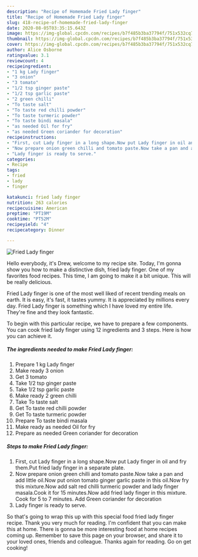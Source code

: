 ```yaml
---
description: "Recipe of Homemade Fried Lady finger"
title: "Recipe of Homemade Fried Lady finger"
slug: 418-recipe-of-homemade-fried-lady-finger
date: 2020-08-05T03:35:15.643Z
image: https://img-global.cpcdn.com/recipes/b7f485b3ba37794f/751x532cq70/fried-lady-finger-recipe-main-photo.jpg
thumbnail: https://img-global.cpcdn.com/recipes/b7f485b3ba37794f/751x532cq70/fried-lady-finger-recipe-main-photo.jpg
cover: https://img-global.cpcdn.com/recipes/b7f485b3ba37794f/751x532cq70/fried-lady-finger-recipe-main-photo.jpg
author: Alice Osborne
ratingvalue: 3.1
reviewcount: 4
recipeingredient:
- "1 kg Lady finger"
- "3 onion"
- "3 tomato"
- "1/2 tsp ginger paste"
- "1/2 tsp garlic paste"
- "2 green chilli"
- "To taste salt"
- "To taste red chilli powder"
- "To taste turmeric powder"
- "To taste bindi masala"
- "as needed Oil for fry"
- "as needed Green coriander for decoration"
recipeinstructions:
- "First, cut Lady finger in a long shape.Now put Lady finger in oil and fry them.Put fried lady finger in a separate plate."
- "Now prepare onion green chilli and tomato paste.Now take a pan and add little oil.Now put onion tomato ginger garlic paste in this oil.Now fry this mixture.Now add salt red chilli turmeric powder and lady finger masala.Cook it for 15 minutes.Now add fried lady finger in this mixture. Cook for 5 to 7 minutes. Add Green coriander for decoration"
- "Lady finger is ready to serve."
categories:
- Recipe
tags:
- fried
- lady
- finger

katakunci: fried lady finger 
nutrition: 263 calories
recipecuisine: American
preptime: "PT19M"
cooktime: "PT52M"
recipeyield: "4"
recipecategory: Dinner

---
```



![Fried Lady finger](https://img-global.cpcdn.com/recipes/b7f485b3ba37794f/751x532cq70/fried-lady-finger-recipe-main-photo.jpg)

Hello everybody, it's Drew, welcome to my recipe site. Today, I'm gonna show you how to make a distinctive dish, fried lady finger. One of my favorites food recipes. This time, I am going to make it a bit unique. This will be really delicious.

Fried Lady finger is one of the most well liked of recent trending meals on earth. It is easy, it's fast, it tastes yummy. It is appreciated by millions every day. Fried Lady finger is something which I have loved my entire life. They're fine and they look fantastic.




To begin with this particular recipe, we have to prepare a few components. You can cook fried lady finger using 12 ingredients and 3 steps. Here is how you can achieve it.

<!--inarticleads1-->

##### The ingredients needed to make Fried Lady finger:

1. Prepare 1 kg Lady finger
1. Make ready 3 onion
1. Get 3 tomato
1. Take 1/2 tsp ginger paste
1. Take 1/2 tsp garlic paste
1. Make ready 2 green chilli
1. Take To taste salt
1. Get To taste red chilli powder
1. Get To taste turmeric powder
1. Prepare To taste bindi masala
1. Make ready as needed Oil for fry
1. Prepare as needed Green coriander for decoration




<!--inarticleads2-->

##### Steps to make Fried Lady finger:

1. First, cut Lady finger in a long shape.Now put Lady finger in oil and fry them.Put fried lady finger in a separate plate.
1. Now prepare onion green chilli and tomato paste.Now take a pan and add little oil.Now put onion tomato ginger garlic paste in this oil.Now fry this mixture.Now add salt red chilli turmeric powder and lady finger masala.Cook it for 15 minutes.Now add fried lady finger in this mixture. Cook for 5 to 7 minutes. Add Green coriander for decoration
1. Lady finger is ready to serve.




So that's going to wrap this up with this special food fried lady finger recipe. Thank you very much for reading. I'm confident that you can make this at home. There is gonna be more interesting food at home recipes coming up. Remember to save this page on your browser, and share it to your loved ones, friends and colleague. Thanks again for reading. Go on get cooking!
